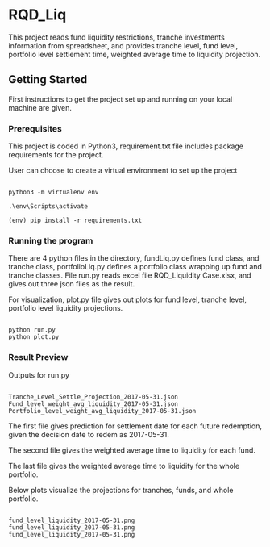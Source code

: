 # RQD_Liq

This project reads fund liquidity restrictions, tranche investments information
from spreadsheet, and provides tranche level, fund level, portfolio level
settlement time, weighted average time to liquidity projection.

## Getting Started 

First instructions to get the project set up and running on your local
machine are given. 

### Prerequisites

This project is coded in Python3, requirement.txt file includes package requirements
for the project.

User can choose to create a virtual environment to set up the project

```

python3 -m virtualenv env

.\env\Scripts\activate

(env) pip install -r requirements.txt

```

### Running the program

There are 4 python files in the directory, fundLiq.py defines fund class, and tranche class,
portfolioLiq.py defines a portfolio class wrapping up fund and tranche classes. File run.py reads
excel file RQD_Liquidity Case.xlsx, and gives out three json files as the 
result.

For visualization, plot.py file gives out plots for fund level, tranche level, portfolio
level liquidity projections.


```

python run.py
python plot.py

```

### Result Preview

Outputs for run.py 

```

Tranche_Level_Settle_Projection_2017-05-31.json
Fund_level_weight_avg_liquidity_2017-05-31.json
Portfolio_level_weight_avg_liquidity_2017-05-31.json

```

The first file gives prediction for settlement date for each future redemption, given the decision date to redem as 
2017-05-31.

The second file gives the weighted average time to liquidity for each fund.

The last file gives the weighted average time to liquidity for the whole portfolio.

Below plots visualize the projections for tranches, funds, and whole portfolio.

```

fund_level_liquidity_2017-05-31.png
fund_level_liquidity_2017-05-31.png
fund_level_liquidity_2017-05-31.png

```


